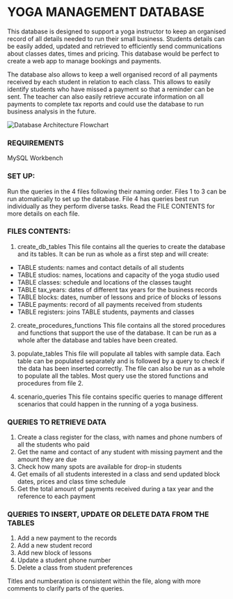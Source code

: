 # YOGA MANAGEMENT DATABASE

This database is designed to support a yoga instructor to keep an organised record of all details needed to run their small business.
Students details can be easily added, updated and retrieved to efficiently send communications about classes dates, times and pricing. 
This database would be perfect to create a web app to manage bookings and payments.

The database also allows to keep a well organised record of all payments received by each student in relation to each class. This allows to easily identify students who have missed a payment so that a reminder can be sent. 
The teacher can also easily retrieve accurate information on all payments to complete tax reports and could use the database to run business analysis in the future.

![Database Architecture Flowchart](https://github.com/user-attachments/assets/5bd9dd10-54e1-4d51-b120-5528a560fd70)

### REQUIREMENTS

MySQL Workbench

### SET UP:
Run the queries in the 4 files following their naming order.
Files 1 to 3 can be run atomatically to set up the database.
File 4 has queries best run individually as they perform diverse tasks.
Read the FILE CONTENTS for more details on each file. 

### FILES CONTENTS:

1. create_db_tables
This file contains all the queries to create the database and its tables.
It can be run as whole as a first step and will create:

- TABLE students: names and contact details of all students
- TABLE studios: names, locations and capacity of the yoga studio used
- TABLE classes: schedule and locations of the classes taught
- TABLE tax_years: dates of different tax years for the business records
- TABLE blocks: dates, number of lessons and price of blocks of lessons
- TABLE payments: record of all payments received from students
- TABLE registers: joins TABLE students, payments and classes

2. create_procedures_functions
This file contains all the stored procedures and functions that support the use of the database.
It can be run as a whole after the database and tables have been created.

3. populate_tables
This file will populate all tables with sample data.
Each table can be populated separately and is followed by a query to check if the data has been inserted correctly.
The file can also be run as a whole to populate all the tables.
Most query use the stored functions and procedures from file 2.

4. scenario_queries
This file contains specific queries to manage different scenarios that could happen in the running of a yoga business.

### QUERIES TO RETRIEVE DATA
1. Create a class register for the class, with names and phone numbers of all the students who paid
2. Get the name and contact of any student with missing payment and the amount they are due
3. Check how many spots are available for drop-in students
4. Get emails of all students interested in a class and send updated block dates, prices and class time schedule
5. Get the total amount of payments received during a tax year and the reference to each payment

### QUERIES TO INSERT, UPDATE OR DELETE DATA FROM THE TABLES
1. Add a new payment to the records
2. Add a new student record
3. Add new block of lessons
4. Update a student phone number
5. Delete a class from student preferences

Titles and numberation is consistent within the file, along with more comments to clarify parts of the queries.
